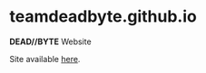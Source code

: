 # teamdeadbyte.github.io
**DEAD//BYTE** Website

Site available [here](https://teamdeadbyte.github.io/).
